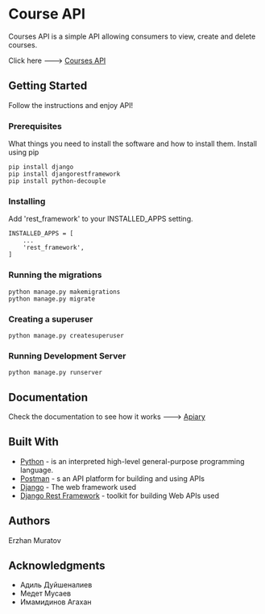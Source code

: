 # Course API

Courses API is a simple API allowing consumers to view, create and delete courses.

Click here ---> [Courses API](https://neo-courses.herokuapp.com)

## Getting Started

Follow the instructions and enjoy API!

### Prerequisites	

What things you need to install the software and how to install them. Install using pip

```
pip install django
pip install djangorestframework
pip install python-decouple
```

### Installing

Add 'rest_framework' to your INSTALLED_APPS setting.
```
INSTALLED_APPS = [
    ...
    'rest_framework',
]
```
### Running the migrations
```
python manage.py makemigrations
python manage.py migrate
```

### Creating a superuser
```
python manage.py createsuperuser
```

### Running Development Server
```
python manage.py runserver
```

## Documentation

Check the documentation to see how it works ---> [Apiary](https://courseapi7.docs.apiary.io/#reference)

## Built With

* [Python](https://www.python.org) - is an interpreted high-level general-purpose programming language.
* [Postman](https://www.postman.com) - s an API platform for building and using APIs
* [Django](https://docs.djangoproject.com/en/4.0/) - The web framework used
* [Django Rest Framework](https://www.django-rest-framework.org) - toolkit for building Web APIs used

## Authors

Erzhan Muratov


## Acknowledgments

* Адиль Дуйшеналиев
* Медет Мусаев
* Имамидинов Агахан
